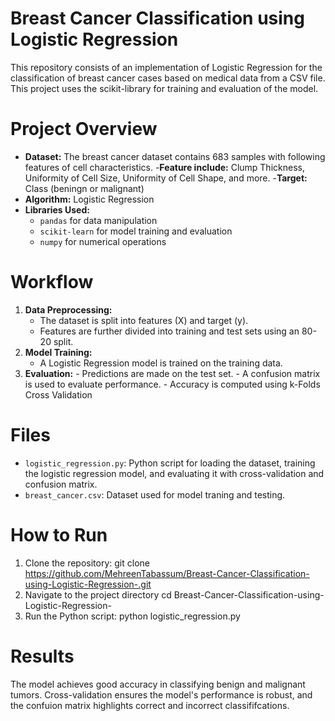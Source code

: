 # Breast Cancer Classification using Logistic Regression
This repository consists of an implementation of Logistic Regression for the classification of breast cancer cases based on medical data from a CSV file. This project uses the scikit-library for training and evaluation of the model. 
# Project Overview
- **Dataset:**  The breast cancer dataset contains 683 samples with following features of cell characteristics.
 -**Feature include:** Clump Thickness, Uniformity of Cell Size, Uniformity of Cell Shape, and more.
 -**Target:** Class (beningn or malignant)
- **Algorithm:** Logistic Regression
- **Libraries Used:**
  - `pandas` for data manipulation
  -  `scikit-learn` for model training and evaluation
  -  `numpy` for numerical operations
# Workflow
  1. **Data Preprocessing:**
     - The dataset is split into features (X) and target (y).
     - Features are further divided into training and test sets using an 80-20 split.
  2. **Model Training:**
     - A Logistic Regression model is trained on the training data.
  3. **Evaluation:**
    - Predictions are made on the test set. 
    - A confusion matrix is used to evaluate performance.
    - Accuracy is computed using k-Folds Cross Validation
# Files 
- `logistic_regression.py`: Python script for loading the dataset, training the logistic regression model, and evaluating it with cross-validation and confusion matrix.
- `breast_cancer.csv`: Dataset used for model traning and testing.
# How to Run 
1. Clone the repository:
  git clone https://github.com/MehreenTabassum/Breast-Cancer-Classification-using-Logistic-Regression-.git
2. Navigate to the project directory
  cd Breast-Cancer-Classification-using-Logistic-Regression-
3. Run the Python script:
   python logistic_regression.py
# Results
The model achieves good accuracy in classifying benign and malignant tumors. Cross-validation ensures the model's performance is robust, and the confuion matrix highlights correct and incorrect classififcations. 
